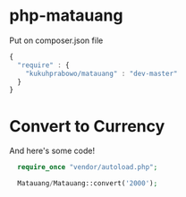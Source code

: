 # php-matauang

Put on composer.json file

```javascript
{
  "require" : {
    "kukuhprabowo/matauang" : "dev-master"
  }
}
```

# Convert to Currency

And here's some code!

```php
  require_once "vendor/autoload.php";

  Matauang/Matauang::convert('2000');
```



